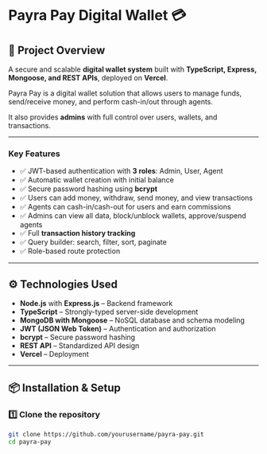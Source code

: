 # Payra Pay Digital Wallet 💳  

## 🚀 Project Overview 
A secure and scalable **digital wallet system** built with **TypeScript, Express, Mongoose, and REST APIs**, deployed on **Vercel**.  
 
Payra Pay is a digital wallet solution that allows users to manage funds, send/receive money, and perform cash-in/out through agents.  

It also provides **admins** with full control over users, wallets, and transactions.  

---

### Key Features  
- ✅ JWT-based authentication with **3 roles**: Admin, User, Agent  
- ✅ Automatic wallet creation with initial balance  
- ✅ Secure password hashing using **bcrypt**  
- ✅ Users can add money, withdraw, send money, and view transactions  
- ✅ Agents can cash-in/cash-out for users and earn commissions  
- ✅ Admins can view all data, block/unblock wallets, approve/suspend agents  
- ✅ Full **transaction history tracking**  
- ✅ Query builder: search, filter, sort, paginate  
- ✅ Role-based route protection  

---

## ⚙️ Technologies Used  
- **Node.js** with **Express.js** – Backend framework  
- **TypeScript** – Strongly-typed server-side development  
- **MongoDB with Mongoose** – NoSQL database and schema modeling  
- **JWT (JSON Web Token)** – Authentication and authorization  
- **bcrypt** – Secure password hashing  
- **REST API** – Standardized API design  
- **Vercel** – Deployment  

---

## 📦 Installation & Setup  

### 1️⃣ Clone the repository  
```bash
git clone https://github.com/yourusername/payra-pay.git
cd payra-pay